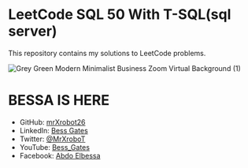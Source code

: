 # LeetCode SQL 50 With T-SQL(sql server)

This repository contains my solutions to LeetCode problems.

![Grey Green Modern Minimalist Business Zoom Virtual Background (1)](https://github.com/user-attachments/assets/da95438f-9637-4d90-afc5-d0ecc808fb8a)



# BESSA IS HERE
- GitHub: [mrXrobot26](https://github.com/mrXrobot26)
- LinkedIn: [Bess Gates](https://www.linkedin.com/in/bess-gates/)
- Twitter: [@MrXroboT](https://x.com/MrXroboT)
- YouTube: [Bess_Gates](https://www.youtube.com/@Bess_Gates)
- Facebook: [Abdo Elbessa](https://www.facebook.com/abdo.elbessa10/)
